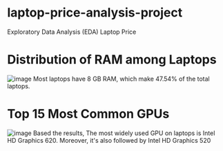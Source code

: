 # laptop-price-analysis-project
Exploratory Data Analysis (EDA) Laptop Price

# Distribution of RAM among Laptops
![image](https://github.com/zulfaikarF99/laptop-price-analysis-project/assets/101247674/a8c50a19-2f5c-49b3-ba6b-d57a1a068112)
Most laptops have 8 GB RAM, which make 47.54% of the total laptops.
# Top 15 Most Common GPUs
![image](https://github.com/zulfaikarF99/laptop-price-analysis-project/assets/101247674/e19ce92c-fb18-43a3-93de-d7067c09f077)
Based the results, The most widely used GPU on laptops is Intel HD Graphics 620. Moreover, it's also followed by Intel HD Graphics 520



